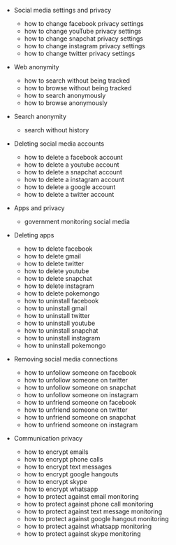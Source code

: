 - Social media settings and privacy
  - how to change facebook privacy settings
  - how to change youTube privacy settings
  - how to change snapchat privacy settings
  - how to change instagram privacy settings
  - how to change twitter privacy settings

- Web anonymity
  - how to search without being tracked
  - how to browse without being tracked
  - how to search anonymously
  - how to browse anonymously

- Search anonymity
  - search without history

- Deleting social media accounts
  - how to delete a facebook account
  - how to delete a youtube account
  - how to delete a snapchat account
  - how to delete a instagram account
  - how to delete a google account
  - how to delete a twitter account

- Apps and privacy
  - government monitoring social media

- Deleting apps
  - how to delete facebook
  - how to delete gmail
  - how to delete twitter
  - how to delete youtube
  - how to delete snapchat
  - how to delete instagram
  - how to delete pokemongo
  - how to uninstall facebook
  - how to uninstall gmail
  - how to uninstall twitter
  - how to uninstall youtube
  - how to uninstall snapchat
  - how to uninstall instagram
  - how to uninstall pokemongo

- Removing social media connections
  - how to unfollow someone on facebook
  - how to unfollow someone on twitter
  - how to unfollow someone on snapchat
  - how to unfollow someone on instagram
  - how to unfriend someone on facebook
  - how to unfriend someone on twitter
  - how to unfriend someone on snapchat
  - how to unfriend someone on instagram

- Communication privacy
  - how to encrypt emails
  - how to encrypt phone calls
  - how to encrypt text messages
  - how to encrypt google hangouts
  - how to encrypt skype
  - how to encrypt whatsapp
  - how to protect against email monitoring
  - how to protect against phone call monitoring
  - how to protect against text message monitoring
  - how to protect against google hangout monitoring
  - how to protect against whatsapp monitoring
  - how to protect against skype monitoring

